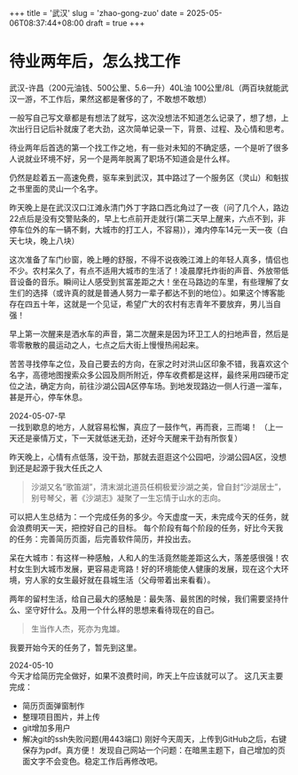+++
title = '武汉'
slug = 'zhao-gong-zuo'
date = 2025-05-06T08:37:44+08:00
draft = true
+++
# 待业两年后，怎么找工作

武汉-许昌（200元油钱、500公里、5.6一升）40L油   100公里/8L（两百块就能武汉一游，不工作后，果然这都是奢侈的了，不敢想不敢想）

一般写自己写文章都是有想法了就写，这次没想法不知道怎么记录了，想了想，上次出行日记后补就废了老大劲，这次简单记录一下，背景、过程、及心情和思考。  

待业两年后首选的第一个找工作之地，有一些对未知的不确定感，一个是听了很多人说就业环境不好，另一个是两年脱离了职场不知道会是什么样。  

仍然是趁着五一高速免费，驱车来到武汉，其中路过了一个服务区（灵山）和魁拔之书里面的灵山一个名字。

昨天晚上是在武汉汉口江滩永清门外丁字路口西北角过了一夜（问了几个人，路边22点后是没有交警贴条的，早上七点前开走就行(第二天早上醒来，六点不到，非停车位外的车一辆不剩，大城市的打工人，不容易)），滩内停车14元一天一夜（白天七块，晚上八块）

这次准备了车门纱窗，晚上睡的舒服，不得不说夜晚江滩上的年轻人真多，情侣也不少。农村呆久了，有点不适用大城市的生活了！凌晨摩托炸街的声音、外放带低音设备的音乐。瞬间让人感受到贫富差距之大！坐在马路边的车里，有些理解了女生们的选择（或许真的就是普通人努力一辈子都达不到的地位）。如果这个博客能存在四五十年，这就是一个见证，希望广大的农村有志青年不要放弃，男儿当自强！

早上第一次醒来是洒水车的声音，第二次醒来是因为环卫工人的扫地声音，然后是零零散散的晨运动之人，七点之后大街上慢慢热闹起来。

苦苦寻找停车之位，及自己要去的方向，在家之时对洪山区印象不错，我喜欢这个名字，高德地图搜索众多公园及厕所附近，停车收费都是这样，最终采用四硬币定位之法，确定方向，前往沙湖公园A区停车场。到地发现路边一侧人行道一溜车，甚是开心，停车休息。    

2024-05-07-早  
一找到歇息的地方，人就容易松懈，真应了一鼓作气，再而衰，三而竭！
（上一天还是豪情万丈，下一天就低迷无劲，还好今天醒来干劲有所恢复）

昨天晚上，心情有点低落，没干劲，那就去逛逛这个公园吧，沙湖公园A区，没想到还是起源于我大任氏之人
> 沙湖又名“歌笛湖”，清末湖北道员任桐极爱沙湖之美，曾自封“沙湖居士”，别号琴父，著《沙湖志》凝聚了一生忘情于山水的志向。

可以把人生总结为：一个完成任务的多少。今天虚度一天，未完成今天的任务，就会浪费明天一天，把控好自己的目标。
每个阶段有每个阶段的任务，好比今天我的任务：完善简历页面，后完善软件简历，并投出去。

呆在大城市：有这样一种感触，人和人的生活竟然能差距这么大，落差感很强！农村女生到大城市发展，更容易走弯路！好的环境能使人健康的发展，现在这个大环境，穷人家的女生最好就在县城生活（父母带着出来看看）。
<!-- 农村家庭想要发展起来：还需要团结，一个人的力量还是太小，需要全家人都有拼劲，一人闯荡，其他人稳固好后方，必要时提供支持（以闯荡之人为中心：看的多行的远，决策不会片面） 
一定要低调！
-->

两年的留村生活，给自己最大的感触是：最失落、最贫困的时候，我们需要坚持什么、坚守好什么。及用一个什么样的思想来看待现在的自己。

> 生当作人杰，死亦为鬼雄。

我要开始今天的任务了，暂先到这里。

2024-05-10  
今天才给简历完全做好，如果不浪费时间，昨天上午应该就可以了。
这几天主要完成：
- 简历页面弹窗制作
- 整理项目图片，并上传
- git增加多用户
- 解决git的ssh失败问题(用443端口)
  刚好今天周天，上传到GitHub之后，右键保存为pdf。真方便！  发现自己网站一个问题：在暗黑主题下，自己增加的页面文字不会变色。稳定工作后再修改吧。